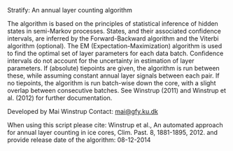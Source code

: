 Stratify: An annual layer counting algorithm

The algorithm is based on the principles of statistical inference of hidden states in semi-Markov processes. States, and their associated confidence intervals, are inferred by the Forward-Backward algorithm and the Viterbi algorithm (optional). The EM (Expectation-Maximization) algorithm is used to find the optimal set of layer parameters for each data batch. Confidence intervals do not account for the uncertainty in estimation of layer parameters. If (absolute) tiepoints are given, the algorithm is run between these, while assuming constant annual layer signals between each pair. If no tiepoints, the algorithm is run batch-wise down the core, with a slight overlap between consecutive batches.
See Winstrup (2011) and Winstrup et al. (2012) for further documentation. 

Developed by Mai Winstrup
Contact: mai@gfy.ku.dk

When using this script please cite: 
Winstrup et al., An automated approach for annual layer counting in ice cores, Clim. Past. 8, 1881-1895, 2012.
and provide release date of the algorithm: 08-12-2014